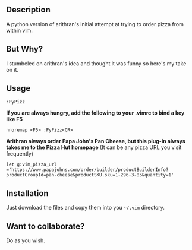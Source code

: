 ## Description
A python version of arithran's initial attempt at trying to order pizza from within vim. 

## But Why?
I stumbeled on arithran's idea and thought it was funny so here's my take on it.

## Usage
	:PyPizz

**If you are always hungry, add the following to your .vimrc to bind a key like F5**

	nnoremap <F5> :PyPizz<CR>

**Arithran always order Papa John's Pan Cheese, but this plug-in always takes me to the Pizza Hut homepage** (It can be any pizza URL you visit frequently)

	let g:vim_pizza_url ='https://www.papajohns.com/order/builder/productBuilderInfo?productGroupId=pan-cheese&productSKU.sku=1-296-3-83&quantity=1'


## Installation
Just download the files and copy them into you `~/.vim` directory.
## Want to collaborate?
Do as you wish.
